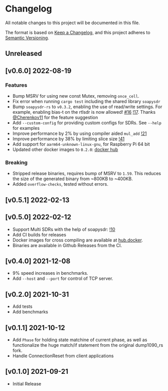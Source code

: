 # Changelog
All notable changes to this project will be documented in this file.

The format is based on [Keep a Changelog](https://keepachangelog.com/en/1.0.0/),
and this project adheres to [Semantic Versioning](https://semver.org/spec/v2.0.0.html).

## Unreleased

## [v0.6.0] 2022-08-19
### Features
- Bump MSRV for using new const Mutex, removing `once_cell`.
- Fix error when running `cargo test` including the shared library `soapysdr`
- Bump `soapysdr-rs` to `v0.3.2`, enabling the use of read/write settings. For example, enabling bias-t on the rtlsdr is now allowed!
  [#16](https://github.com/rsadsb/dump1090_rs/issues/16) [!17](https://github.com/rsadsb/dump1090_rs/pull/17).
  Thanks [@Cherenkov11](https://github.com/Cherenkov11) for the feature suggestion
- Add `--custom-config` for providing custom configs for SDRs. See `--help` for examples
- Improve performance by 2% by using compiler aided `mul_add` [!21](https://github.com/rsadsb/dump1090_rs/pull/21/files)
- Improve performance by 38% by limiting slice size [!41](https://github.com/rsadsb/dump1090_rs/pull/41)
- Add support for `aarm64-unknown-linux-gnu`, for Raspberry Pi 64 bit
- Updated other docker images to `0.2.0`: [docker hub](https://hub.docker.com/repository/docker/rsadsb/ci/tags?page=1&ordering=last_updated&name=0.2.0)

### Breaking
- Stripped release binaries, requires bump of MSRV to `1.59`. This reduces the size of the generated binary from ~800KB to ~400KB.
- Added `overflow-checks`, tested without errors.

## [v0.5.1] 2022-02-13

## [v0.5.0] 2022-02-12
- Support Multi SDRs with the help of soapysdr: [!10](https://github.com/rsadsb/dump1090_rs/pull/10)
- Add CI builds for releases
- Docker images for cross compiling are available at [hub.docker](https://hub.docker.com/r/rsadsb/ci/tags).
- Binaries are available in Github Releases from the CI.

## [v0.4.0] 2021-12-08
- 9% speed increases in benchmarks.
- Add `--host` and `--port` for control of TCP server.

## [v0.2.0] 2021-10-31
- Add tests
- Add benchmarks

## [v0.1.1] 2021-10-12
- Add `Phase` for holding state matchine of current phase, as well as functionalize the huge match/if statement
  from the original dump1090_rs fork.
- Handle ConnectionReset from client applications

## [v0.1.0] 2021-09-21
- Initial Release
